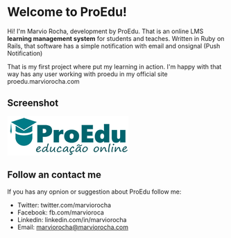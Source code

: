 # Welcome to ProEdu!

Hi! I'm Marvio Rocha, development by ProEdu. That is an online LMS **learning management system** for students and teaches.  Written in Ruby on Rails, that software has a simple notification with email and onsignal (Push Notification)

That is my first project where put my learning in action. I'm happy with that way has any user working with proedu in my official site proedu.marviorocha.com

## Screenshot

![backend-proedu](https://raw.githubusercontent.com/marviorocha/proedu/master/app/assets/images/header-logo.png)

## Follow an contact me

If you has any opnion or suggestion about ProEdu follow me:

 - Twitter: twitter.com/marviorocha
 - Facebook: fb.com/marvioroca
 - Linkedin: linkedin.com/in/marviorocha
 - Email:   marviorocha@marviorocha.com
